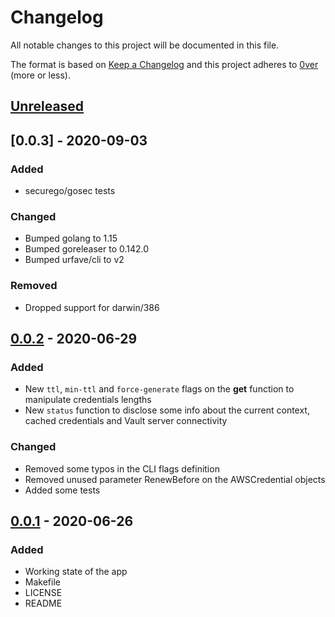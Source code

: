 # Changelog

All notable changes to this project will be documented in this file.

The format is based on [Keep a Changelog](http://keepachangelog.com/en/1.0.0/)
and this project adheres to [0ver](https://0ver.org) (more or less).

## [Unreleased]

## [0.0.3] - 2020-09-03

### Added

- securego/gosec tests

### Changed

- Bumped golang to 1.15
- Bumped goreleaser to 0.142.0
- Bumped urfave/cli to v2

### Removed

- Dropped support for darwin/386

## [0.0.2] - 2020-06-29

### Added

- New `ttl`, `min-ttl` and `force-generate` flags on the **get** function to manipulate credentials lengths
- New `status` function to disclose some info about the current context, cached credentials and Vault server connectivity

### Changed

- Removed some typos in the CLI flags definition
- Removed unused parameter RenewBefore on the AWSCredential objects
- Added some tests

## [0.0.1] - 2020-06-26

### Added

- Working state of the app
- Makefile
- LICENSE
- README

[Unreleased]: https://github.com/mvisonneau/vac/compare/0.0.2...HEAD
[0.0.2]: https://github.com/mvisonneau/vac/tree/0.0.2
[0.0.1]: https://github.com/mvisonneau/vac/tree/0.0.1
